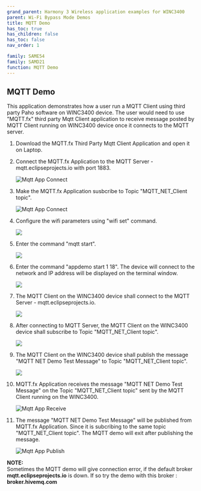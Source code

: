 ```yaml
---
grand_parent: Harmony 3 Wireless application examples for WINC3400
parent: Wi-Fi Bypass Mode Demos
title: MQTT Demo
has_toc: true
has_children: false
has_toc: false
nav_order: 1

family: SAME54
family: SAMD21
function: MQTT Demo
---
```


## MQTT Demo<a name="mqttdemo"></a>
This application demonstrates how a user run a MQTT Client using third party Paho software on WINC3400 device. The user would need to use "MQTT.fx" third party Mqtt Client application to receive message posted by MQTT Client running on WINC3400 device once it connects to the MQTT server.


1. Download the MQTT.fx Third Party Mqtt Client Application and open it on Laptop.

2. Connect the MQTT.fx Application to the MQTT Server - mqtt.eclipseprojects.io with port 1883.

	![Mqtt App Connect](images/mqtt_bypass_fx1.png)

3. Make the MQTT.fx Application susbcribe to Topic "MQTT_NET_Client topic".

	![Mqtt App Connect](images/mqtt_bypass_fx2.png)

4. Configure the wifi parameters using "wifi set" command.

	![](images/mqtt_bypass_wifi_set.png)

5. Enter the command "mqtt start". 

	![](images/mqtt_bypass_start.png)

6. Enter the command "appdemo start 1 18". The device will connect to the network and IP address will be displayed on the terminal window.

	![](images/mqtt_bypass_ap_connected.png)

7.  The MQTT Client on the WINC3400 device shall connect to the MQTT Server - mqtt.eclipseprojects.io.

	![](images/mqtt_bypass_client_connected.png)

8. After connecting to MQTT Server, the MQTT Client on the WINC3400 device shall subscribe to Topic "MQTT_NET_Client topic".

	![](images/mqtt_bypass_subscribed.png)

9. The MQTT Client on the WINC3400 device shall publish the message "MQTT NET Demo Test Message" to Topic "MQTT_NET_Client topic".

	![](images/mqtt_bypass_published.png)

10. MQTT.fx Application receives the message "MQTT NET Demo Test Message" on the Topic "MQTT_NET_Client topic" sent by the MQTT Client running on the WINC3400.

	![Mqtt App Receive](images/mqtt_bypass_fx3.png)

11. The message "MQTT NET Demo Test Message" will be published from MQTT.fx Application. Since it is subcribing to the same topic "MQTT_NET_Client topic". The MQTT demo will exit after publishing the message.

	![Mqtt App Publish](images/mqtt_bypass_completed.png)


**NOTE:**<br>
Sometimes the MQTT demo will give connection error, if the default broker **mqtt.eclipseprojects.io** is down. If so try the demo with this broker : **broker.hivemq.com** 